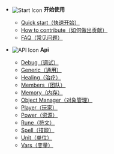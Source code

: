 - <img src="https://gitee.com/smallzyc/ni/raw/master/docs/_media/start.png" alt="Start Icon" style="vertical-align: middle;"> **开始使用**

  - [Quick start（快速开始）](getting-started/quickstart.md)
  - [How to contribute（如何做出贡献）](getting-started/how-to-contribute.md)
  - [FAQ（常见问题）](getting-started/faq.md)

- <img src="https://gitee.com/smallzyc/ni/raw/master/docs/_media/api.png" alt="API Icon" style="vertical-align: middle;"> **Api**

  - [Debug（调试）](api/debug.md)
  - [Generic（通用）](api/generic.md)
  - [Healing（治疗）](api/healing.md)
  - [Members（团队）](api/members.md)
  - [Memory（内存）](api/memory.md)
  - [Object Manager（对象管理）](api/object-manager.md)
  - [Player（玩家）](api/player.md)
  - [Power（资源）](api/power.md)
  - [Rune（符文）](api/rune.md)
  - [Spell（技能）](api/spell.md)
  - [Unit（单位）](api/unit.md)
  - [Vars（变量）](api/vars.md)